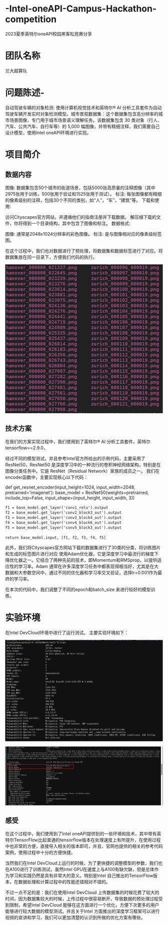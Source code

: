 # -Intel-oneAPI-Campus-Hackathon-competition
2023夏季英特尔oneAPI校园黑客松竞赛分享
# 团队名称
兰大超算队
# 问题陈述-

自动驾驶车辆的对象检测: 使用计算机视觉技术和英特尔® AI 分析工具套件为自动驾驶车辆开发实时对象检测模型。城市景观数据集：这个数据集包含高分辨率的城市场景图像，专门用于城市场景语义理解任务。该数据集包含 30 类对象（行人、汽车、公共汽车、自行车等）的 5,000 幅图像，并带有精细注释，我们需要自己设计模型，使用Intel oneAPI环境进行实现。
# 项目简介

## 数据内容

图像: 数据集包含50个城市的街道场景，包括5000张高质量的注释图像（其中2975张用于训练，500张用于验证和1525张用于测试）。
标注: 每张图像都有精细的像素级别的注释，包括30个不同的类别，如“人”，“车”，“建筑”等。
下载和使用:

访问Cityscapes官方网站，并遵循他们的指南注册并下载数据。
解压缩下载的文件，你将得到一个目录结构，其中包含了图像和标注。
数据格式:

图像: 通常是2048x1024分辨率的彩色图像。
标注: 是与图像相对应的像素级标签图。

在这个过程中，我们也对数据进行了预处理，将数据集和数据标签进行了对应。将数据集放在同一目录下，方便我们代码的执行。

![image-20231025092402018](./images/train.png)

## 技术方案



在我们的方案实现过程中，我们使用到了英特尔® AI 分析工具套件，英特尔tensorflow==2.9.0，

经过不同的模型测试，并且参考Intel官方所给出的示例代码，主要采用了ResNet50，ResNet50 是深度学习中的一种流行的卷积神经网络架构，特别是在图像分类任务中。它是 ResNet（Residual Network）家族的成员之一。 我们在encoder函数中，主要实现核心以下代码：

def get_resnet_encoder(input_height=1024, input_width=2048, pretrained='imagenet'):
    base_model = ResNet50(weights=pretrained, include_top=False, input_shape=(input_height, input_width, 3))

    f1 = base_model.get_layer('conv1_relu').output
    f2 = base_model.get_layer('conv2_block3_out').output
    f3 = base_model.get_layer('conv3_block4_out').output
    f4 = base_model.get_layer('conv4_block6_out').output
    f5 = base_model.get_layer('conv5_block3_out').output
    
    return base_model.input, [f1, f2, f3, f4, f5]

此外，我们将Cityscapes官方网站下载的数据集进行了30类的分类，将训练图片和生成的标签图片进行对应
使用Adam优化器，它是深度学习中最流行的梯度下降优化器之一。它结合了两种先前的技术，即Momentum和RMSprop，以提供适应性的学习率。Adam 通常在许多深度学习任务中都表现得相当好，尤其是在大数据和大参数空间中，通过不同的优化器和学习率交叉验证，选择lr=0.001作为最终的学习率。

在本次的代码中，我们调整了不同的epoch和batch_size 来进行较好的模型训练。

# 实验环境

在Intel DevCloud环境中进行了运行测试。
主要实验环境如下：

![image-20231025092047580](./images/1.png)



![image-20231025092137640](./images/2.png)

## 感受

在这个过程中，我们使用到了Intel oneAPI提供到的一些环境和技术，其中带有英特尔TensorFlow比起普通的tensorflow版本在处理速度上有所提升，在使用过程中也非常的方便，直接导入相关的版本即可，并且，官网也提供的相关的参考代码案例，使用过程中十分的方便快捷。

当然我们在Intel DevCloud上运行的时候，为了更快捷的调整模型的参数，我们也在A100进行了训练测试，虽然Intel GPU在速度上与A100有缺欠缺，但是总体作为学习和实践仍然是具有非常大的意义。特别是Intel 自己推出的TensorFlow版本，在数据处理和计算过程中的性能还错相对不错的。

不过一点不足的是：我们在使用Intel DevCloud 上传数据集的时候花费了较大的时间，因为数据集较大的时候，上传过程中很容易断开，导致数据的预处理过程受到限制，希望Intel DevCloud 能够在这方面进行一个优化，方便下次更多的用户能够进行较大数据的模型测试。并且关于Intel 方面推出的深度学习框架可以进行视频的宣讲和学习，我们可以更加清楚的认识到所做的优化方案有哪些。





